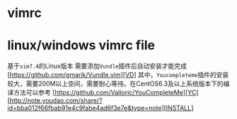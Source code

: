 # vimrc
linux/windows vimrc file
===========================

基于`vim7.4`的Linux版本
需要添加`Vundle`插件后自动安装才能完成
[https://github.com/gmarik/Vundle.vim][VD]
其中，`Youcompleteme`插件的安装较大，需要200M以上空间，需要耐心等待。在CentOS6.3及以上系统版本下的编译方法可以参考
[https://github.com/Valloric/YouCompleteMe][YC]
[http://note.youdao.com/share/?id=bba012f66fbab91e4c9fabe4ad6f3e7e&type=note][INSTALL]

[VD]: http://sublimetext.com
[YC]:https://github.com/Valloric/YouCompleteMe
[INSTALL]:http://note.youdao.com/share/?id=bba012f66fbab91e4c9fabe4ad6f3e7e&type=note
